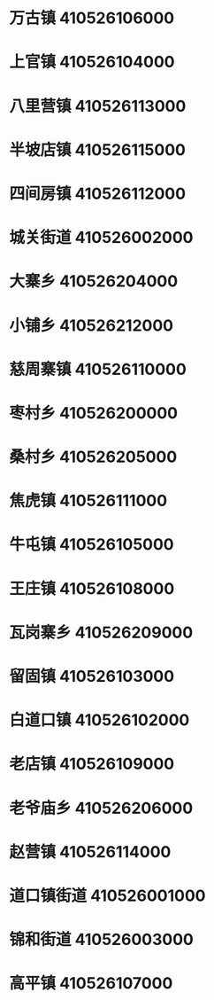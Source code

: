 # 万古镇 410526106000
# 上官镇 410526104000
# 八里营镇 410526113000
# 半坡店镇 410526115000
# 四间房镇 410526112000
# 城关街道 410526002000
# 大寨乡 410526204000
# 小铺乡 410526212000
# 慈周寨镇 410526110000
# 枣村乡 410526200000
# 桑村乡 410526205000
# 焦虎镇 410526111000
# 牛屯镇 410526105000
# 王庄镇 410526108000
# 瓦岗寨乡 410526209000
# 留固镇 410526103000
# 白道口镇 410526102000
# 老店镇 410526109000
# 老爷庙乡 410526206000
# 赵营镇 410526114000
# 道口镇街道 410526001000
# 锦和街道 410526003000
# 高平镇 410526107000
